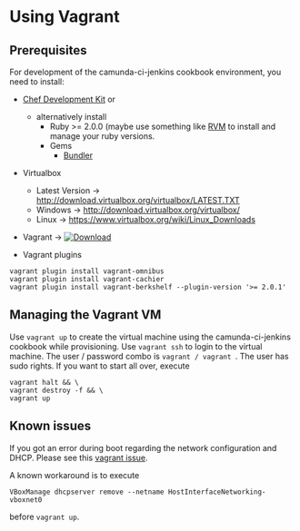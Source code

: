 # Using Vagrant

## Prerequisites

For development of the camunda-ci-jenkins cookbook environment, you need to install:

* [Chef Development Kit](http://www.getchef.com/downloads/chef-dk/) or
   * alternatively install
      * Ruby >= 2.0.0 (maybe use something like [RVM](http://rvm.io) to install and manage your ruby versions.
      * Gems
         * [Bundler](http://bundler.io/)

* Virtualbox
    * Latest Version -> http://download.virtualbox.org/virtualbox/LATEST.TXT
    * Windows -> http://download.virtualbox.org/virtualbox/
    * Linux -> https://www.virtualbox.org/wiki/Linux_Downloads
* Vagrant -> [ ![Download](https://api.bintray.com/packages/mitchellh/vagrant/vagrant/images/download.png) ](https://bintray.com/mitchellh/vagrant/vagrant/_latestVersion)
* Vagrant plugins
```
vagrant plugin install vagrant-omnibus
vagrant plugin install vagrant-cachier
vagrant plugin install vagrant-berkshelf --plugin-version '>= 2.0.1'
```


## Managing the Vagrant VM

Use ```vagrant up``` to create the virtual machine using the camunda-ci-jenkins cookbook while provisioning.
Use ```vagrant ssh``` to login to the virtual machine.
The user / password combo is ```vagrant / vagrant ```. The user has sudo rights.
If you want to start all over, execute
```
vagrant halt && \
vagrant destroy -f && \
vagrant up
```


## Known issues

If you got an error during boot regarding the network configuration and DHCP. Please see this
[vagrant issue](https://github.com/mitchellh/vagrant/issues/3083).

A known workaround is to execute

```
VBoxManage dhcpserver remove --netname HostInterfaceNetworking-vboxnet0
```

before `vagrant up`.
